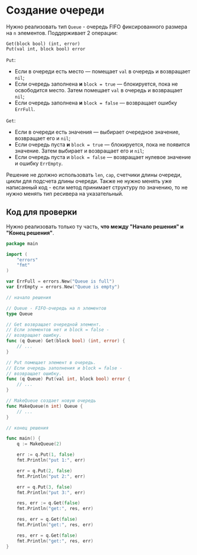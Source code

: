 # Создание очереди

Нужно реализовать тип `Queue` - очередь FIFO фиксированного размера на `n` элементов. Поддерживает 2 операции:

```
Get(block bool) (int, error)
Put(val int, block bool) error
```

`Put`:
- Если в очереди есть место — помещает `val` в очередь и возвращает `nil`;
- Если очередь заполнена **и** `block = true` — блокируется, пока не освободится место. Затем помещает `val` в очередь и возвращает `nil`;
- Если очередь заполнена **и** `block = false` — возвращает ошибку `ErrFull`.

`Get`:
- Если в очереди есть значения — выбирает очередное значение, возвращает его и `nil`;
- Если очередь пуста **и** `block = true` — блокируется, пока не появится значение. Затем выбирает и возвращает его и `nil`;
- Если очередь пуста и `block = false` — возвращает нулевое значение и ошибку `ErrEmpty`.

Решение не должно использовать `len`, `cap`, счетчики длины очереди, цикли для подсчета длины очереди. Также не нужно менять уже написанный код - если метод принимает структуру по значению, то не нужно менять тип ресивера на указательный. 

## Код для проверки

Нужно реализовать только ту часть, **что между "Начало решения" и "Конец решения"**.

```go
package main

import (
	"errors"
	"fmt"
)

var ErrFull = errors.New("Queue is full")
var ErrEmpty = errors.New("Queue is empty")

// начало решения

// Queue - FIFO-очередь на n элементов
type Queue

// Get возвращает очередной элемент.
// Если элементов нет и block = false -
// возвращает ошибку.
func (q Queue) Get(block bool) (int, error) {
	// ...
}

// Put помещает элемент в очередь.
// Если очередь заполнения и block = false -
// возвращает ошибку.
func (q Queue) Put(val int, block bool) error {
	// ...
}

// MakeQueue создает новую очередь
func MakeQueue(n int) Queue {
	// ...
}

// конец решения

func main() {
	q := MakeQueue(2)

	err := q.Put(1, false)
	fmt.Println("put 1:", err)

	err = q.Put(2, false)
	fmt.Println("put 2:", err)

	err = q.Put(3, false)
	fmt.Println("put 3:", err)

	res, err := q.Get(false)
	fmt.Println("get:", res, err)

	res, err = q.Get(false)
	fmt.Println("get:", res, err)

	res, err = q.Get(false)
	fmt.Println("get:", res, err)
}
```